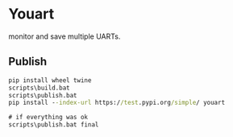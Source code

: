 # Youart

monitor and save multiple UARTs.

## Publish

```cmd
pip install wheel twine
scripts\build.bat
scripts\publish.bat
pip install --index-url https://test.pypi.org/simple/ youart

# if everything was ok
scripts\publish.bat final
```
